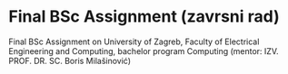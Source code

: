# Final BSc Assignment (zavrsni rad)
Final BSc Assignment on University of Zagreb, Faculty of Electrical Engineering and Computing, bachelor program Computing (mentor: IZV. PROF. DR. SC. Boris Milašinović)
